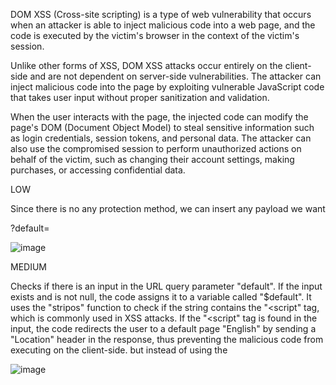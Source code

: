 DOM XSS (Cross-site scripting) is a type of web vulnerability that occurs when an attacker is able to inject malicious code into a web page, and the code is executed by the victim's browser in the context of the victim's session. 

Unlike other forms of XSS, DOM XSS attacks occur entirely on the client-side and are not dependent on server-side vulnerabilities. The attacker can inject malicious code into the page by exploiting vulnerable JavaScript code that takes user input without proper sanitization and validation.

When the user interacts with the page, the injected code can modify the page's DOM (Document Object Model) to steal sensitive information such as login credentials, session tokens, and personal data. The attacker can also use the compromised session to perform unauthorized actions on behalf of the victim, such as changing their account settings, making purchases, or accessing confidential data.

LOW

Since there is no any protection method, we can insert any payload we want 

?default=<script> alert("You have been hacked!"); </script>

![image](https://github.com/nahcusira/dvwa/assets/87233531/255e48c6-7f02-4354-85db-469ccfe0ab51)

MEDIUM

Checks if there is an input in the URL query parameter "default". If the input exists and is not null, the code assigns it to a variable called "$default". It uses the "stripos" function to check if the string contains the "<script" tag, which is commonly used in XSS attacks. If the "<script" tag is found in the input, the code redirects the user to a default page "English" by sending a "Location" header in the response, thus preventing the malicious code from executing on the client-side. but instead of using the <script> tag, we can use the <image> tag to perform the attack

?default=</select><img src=X onerror="alert('you have been hacked!')">

![image](https://github.com/nahcusira/dvwa/assets/87233531/d1517c76-7b4c-44f5-97f9-fe6347fa4e6d)

HIGH

Checks if there is an input in the URL query parameter "default". If the input exists and is not null, the code performs a security check to ensure that the input is one of the allowed languages - French, English, German, or Spanish. Uses a "switch" statement to check if the input matches any of the allowed languages. If the input matches one of the cases in the switch statement, the code continues executing. If the input does not match any of the cases, the code redirects the user to a default page "English" by sending a "Location" header in the response, thus preventing potential security risks associated with allowing unauthorized input. The fragment section of a URL (anything after the # symbol) does not get sent to the server and so cannot be blocked.

#?default=<script> alert("You have been hacked!"); </script>

![image](https://github.com/nahcusira/dvwa/assets/87233531/4863ad9d-47d4-4a61-ab9f-d43e15969974)
